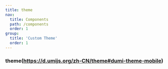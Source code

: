 ```yaml
---
title: theme
nav:
  title: Components
  path: /components
  order: 1
group:
  title: 'Custom Theme'
  order: 1
---
```


### theme(https://d.umijs.org/zh-CN/theme#dumi-theme-mobile)
